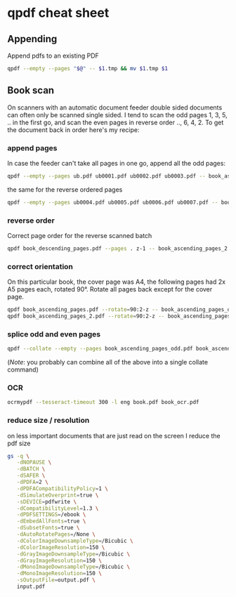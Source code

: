 # qpdf cheat sheet

## Appending

Append pdfs to an existing PDF

```bash
qpdf --empty --pages "$@" -- $1.tmp && mv $1.tmp $1
```

## Book scan

On scanners with an automatic document feeder double sided documents can often only be scanned single sided. I tend to scan the odd pages 1, 3, 5, .. in the first go, and scan the even pages in reverse order .., 6, 4, 2.
To get the document back in order here's my recipe:

### append pages

In case the feeder can't take all pages in one go, append all the odd pages:

```bash
qpdf --empty --pages ub.pdf ub0001.pdf ub0002.pdf ub0003.pdf -- book_ascending_pages.pdf
```

the same for the reverse ordered pages

```bash
qpdf --empty --pages ub0004.pdf ub0005.pdf ub0006.pdf ub0007.pdf -- book_descending_pages.pdf
```

### reverse order

Correct page order for the reverse scanned batch

```bash
qpdf book_descending_pages.pdf --pages . z-1 -- book_ascending_pages_2.pdf
```

### correct orientation

On this particular book, the cover page was A4, the following pages had 2x A5 pages each, rotated 90°. Rotate all pages back except for the cover page.

```bash
qpdf book_ascending_pages.pdf --rotate=90:2-z -- book_ascending_pages_odd.pdf
qpdf book_ascending_pages_2.pdf --rotate=90:2-z -- book_ascending_pages_even.pdf
```

### splice odd and even pages

```bash
qpdf --collate --empty --pages book_ascending_pages_odd.pdf book_ascending_pages_even.pdf -- book.pdf
```
(*Note*: you probably can combine all of the above into a single collate command)

### OCR

```bash
ocrmypdf --tesseract-timeout 300 -l eng book.pdf book_ocr.pdf
```

### reduce size / resolution

on less important documents that are just read on the screen I reduce the pdf size

```bash
gs -q \
   -dNOPAUSE \
   -dBATCH \
   -dSAFER \
   -dPDFA=2 \
   -dPDFACompatibilityPolicy=1 \
   -dSimulateOverprint=true \
   -sDEVICE=pdfwrite \
   -dCompatibilityLevel=1.3 \
   -dPDFSETTINGS=/ebook \
   -dEmbedAllFonts=true \
   -dSubsetFonts=true \
   -dAutoRotatePages=/None \
   -dColorImageDownsampleType=/Bicubic \
   -dColorImageResolution=150 \
   -dGrayImageDownsampleType=/Bicubic \
   -dGrayImageResolution=150 \
   -dMonoImageDownsampleType=/Bicubic \
   -dMonoImageResolution=150 \
   -sOutputFile=output.pdf \
   input.pdf
```
